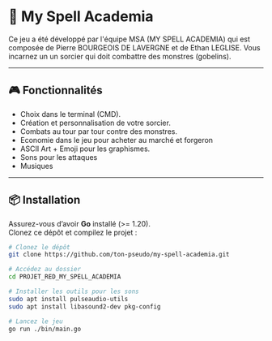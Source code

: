 # 🧙 My Spell Academia

Ce jeu a été développé par l'équipe MSA (MY SPELL ACADEMIA) qui est composée de Pierre BOURGEOIS DE LAVERGNE et de Ethan LEGLISE. Vous incarnez un un sorcier qui doit combattre des monstres (gobelins). 

---

## 🎮 Fonctionnalités

- Choix dans le terminal (CMD).
- Création et personnalisation de votre sorcier.
- Combats au tour par tour contre des monstres.
- Economie dans le jeu pour acheter au marché et forgeron
- ASCII Art + Emoji pour les graphismes.
- Sons pour les attaques
- Musiques

---

## 📦 Installation

Assurez-vous d’avoir **Go** installé (>= 1.20).  
Clonez ce dépôt et compilez le projet :

```bash
# Clonez le dépôt
git clone https://github.com/ton-pseudo/my-spell-academia.git

# Accédez au dossier
cd PROJET_RED_MY_SPELL_ACADEMIA

# Installer les outils pour les sons
sudo apt install pulseaudio-utils
sudo apt install libasound2-dev pkg-config

# Lancez le jeu
go run ./bin/main.go
